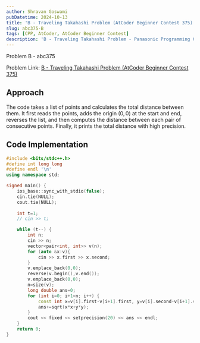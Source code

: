 ```yaml
---
author: Shravan Goswami
pubDatetime: 2024-10-13
title: 'B - Traveling Takahashi Problem (AtCoder Beginner Contest 375)'
slug: abc375-B
tags: [CPP, AtCoder, AtCoder Beginner Contest]
description: 'B - Traveling Takahashi Problem - Panasonic Programming Contest 2024 (AtCoder Beginner Contest 375)'
---
```


<p class="hidden">Problem B - abc375</p>

Problem Link: [B - Traveling Takahashi Problem (AtCoder Beginner Contest 375)](https://atcoder.jp/contests/abc375/tasks/abc375_b)

## Approach
The code takes a list of points and calculates the total distance between them. It first reads the points, adds the origin $(0, 0)$ at the start and end, reverses the list, and then computes the distance between each pair of consecutive points. Finally, it prints the total distance with high precision.

## Code Implementation

```cpp
#include <bits/stdc++.h>
#define int long long
#define endl '\n'
using namespace std;

signed main() {
    ios_base::sync_with_stdio(false);
    cin.tie(NULL);
    cout.tie(NULL);
    
    int t=1;
    // cin >> t;

    while (t--) {
        int n;
        cin >> n;
        vector<pair<int, int>> v(n);
        for (auto &x:v){
            cin >> x.first >> x.second;
        }
        v.emplace_back(0,0);
        reverse(v.begin(),v.end());
        v.emplace_back(0,0);
        n=size(v);
        long double ans=0;
        for (int i=0; i+1<n; i++) {
            const int x=v[i].first-v[i+1].first, y=v[i].second-v[i+1].second;
            ans+=sqrt(x*x+y*y);
        }
        cout << fixed << setprecision(20) << ans << endl;
    }
    return 0;   
}
```